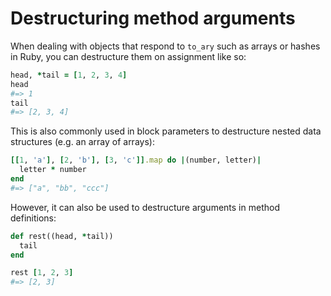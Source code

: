 # Destructuring method arguments

When dealing with objects that respond to `to_ary` such as arrays or hashes in
Ruby, you can destructure them on assignment like so:

```ruby
head, *tail = [1, 2, 3, 4]
head
#=> 1
tail
#=> [2, 3, 4]
```

This is also commonly used in block parameters to destructure nested
data structures (e.g. an array of arrays):

```ruby
[[1, 'a'], [2, 'b'], [3, 'c']].map do |(number, letter)|
  letter * number
end
#=> ["a", "bb", "ccc"]
```

However, it can also be used to destructure arguments in method definitions:

```ruby
def rest((head, *tail))
  tail
end

rest [1, 2, 3]
#=> [2, 3]
```
